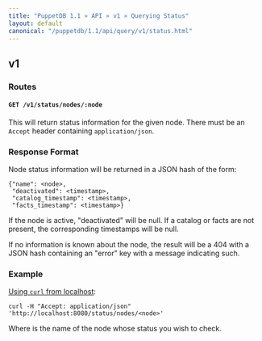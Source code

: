 ```yaml
---
title: "PuppetDB 1.1 » API » v1 » Querying Status"
layout: default
canonical: "/puppetdb/1.1/api/query/v1/status.html"
---
```


[curl]: ../curl.html#using-curl-from-localhost-non-sslhttp

## v1

### Routes

#### `GET /v1/status/nodes/:node`

This will return status information for the given node. There must be
an `Accept` header containing `application/json`.


### Response Format

Node status information will be returned in a JSON hash of the form:

    {"name": <node>,
     "deactivated": <timestamp>,
     "catalog_timestamp": <timestamp>,
     "facts_timestamp": <timestamp>}

If the node is active, "deactivated" will be null. If a catalog or facts are
not present, the corresponding timestamps will be null.

If no information is known about the node, the result will be a 404 with a JSON
hash containing an "error" key with a message indicating such.

### Example

[Using `curl` from localhost][curl]:

    curl -H "Accept: application/json" 'http://localhost:8080/status/nodes/<node>'

Where <node> is the name of the node whose status you wish to check.
